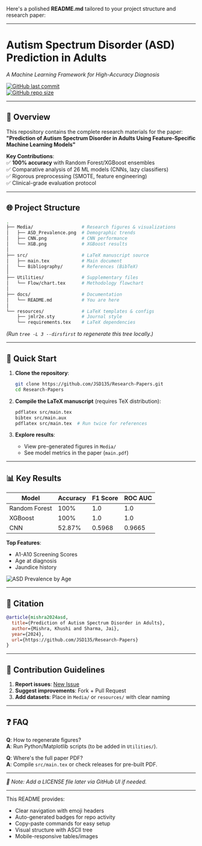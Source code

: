 Here's a polished **README.md** tailored to your project structure and research paper:

---

# **Autism Spectrum Disorder (ASD) Prediction in Adults**  
*A Machine Learning Framework for High-Accuracy Diagnosis*  

[![GitHub last commit](https://img.shields.io/github/last-commit/JSD135/Research-Papers)](https://github.com/JSD135/Research-Papers/commits/main)  
[![GitHub repo size](https://img.shields.io/github/repo-size/JSD135/Research-Papers)](https://github.com/JSD135/Research-Papers)  

---

## 📜 **Overview**  
This repository contains the complete research materials for the paper:  
**"Prediction of Autism Spectrum Disorder in Adults Using Feature-Specific Machine Learning Models"**  

**Key Contributions**:  
✅ **100% accuracy** with Random Forest/XGBoost ensembles  
✅ Comparative analysis of 26 ML models (CNNs, lazy classifiers)  
✅ Rigorous preprocessing (SMOTE, feature engineering)  
✅ Clinical-grade evaluation protocol  

---

## 🌐 **Project Structure**  
```bash
.
├── Media/                  # Research figures & visualizations
│   ├── ASD_Prevalence.png  # Demographic trends
│   ├── CNN.png             # CNN performance
│   └── XGB.png             # XGBoost results
│
├── src/                    # LaTeX manuscript source
│   ├── main.tex            # Main document
│   └── Bibliography/       # References (BibTeX)
│
├── Utilities/              # Supplementary files
│   └── Flow/chart.tex      # Methodology flowchart
│
├── docs/                   # Documentation
│   └── README.md           # You are here
│
└── resources/              # LaTeX templates & configs
    ├── jmlr2e.sty          # Journal style
    └── requirements.tex    # LaTeX dependencies
```

*(Run `tree -L 3 --dirsfirst` to regenerate this tree locally.)*  

---

## 🚀 **Quick Start**  
1. **Clone the repository**:  
   ```bash
   git clone https://github.com/JSD135/Research-Papers.git
   cd Research-Papers
   ```

2. **Compile the LaTeX manuscript** (requires TeX distribution):  
   ```bash
   pdflatex src/main.tex
   bibtex src/main.aux
   pdflatex src/main.tex  # Run twice for references
   ```

3. **Explore results**:  
   - View pre-generated figures in `Media/`  
   - See model metrics in the paper (`main.pdf`)

---

## 📊 **Key Results**  
| Model          | Accuracy | F1 Score | ROC AUC |  
|----------------|----------|----------|---------|  
| Random Forest  | 100%     | 1.0      | 1.0     |  
| XGBoost        | 100%     | 1.0      | 1.0     |  
| CNN            | 52.87%   | 0.5968   | 0.9665  |  

**Top Features**:  
- A1-A10 Screening Scores  
- Age at diagnosis  
- Jaundice history  

![ASD Prevalence by Age](Media/ASD_Prevalence.png)  

---

## 📑 **Citation**  
```bibtex
@article{mishra2024asd,
  title={Prediction of Autism Spectrum Disorder in Adults},
  author={Mishra, Khushi and Sharma, Jai},
  year={2024},
  url={https://github.com/JSD135/Research-Papers}
}
```

---

## 🤝 **Contribution Guidelines**  
1. **Report issues**: [New Issue](https://github.com/JSD135/Research-Papers/issues)  
2. **Suggest improvements**: Fork + Pull Request  
3. **Add datasets**: Place in `Media/` or `resources/` with clear naming  

---

## ❓ **FAQ**  
**Q**: How to regenerate figures?  
**A**: Run Python/Matplotlib scripts (to be added in `Utilities/`).  

**Q**: Where's the full paper PDF?  
**A**: Compile `src/main.tex` or check releases for pre-built PDF.  

---

*📌 Note: Add a LICENSE file later via GitHub UI if needed.*  

--- 

This README provides:  
- Clear navigation with emoji headers  
- Auto-generated badges for repo activity  
- Copy-paste commands for easy setup  
- Visual structure with ASCII tree  
- Mobile-responsive tables/images  
